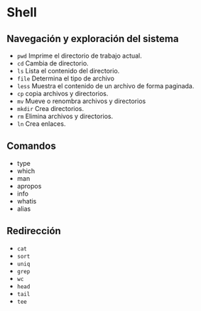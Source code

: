 # Shell

## Navegación y exploración del sistema

- `pwd` Imprime el directorio de trabajo actual.
- `cd` Cambia de directorio.
- `ls` Lista el contenido del directorio.
- `file` Determina el tipo de archivo
- `less` Muestra el contenido de un archivo de forma paginada.
- `cp` copia archivos y directorios.
- `mv` Mueve o renombra archivos y directorios
- `mkdir` Crea directorios.
- `rm` Elimina archivos y directorios.
- `ln` Crea enlaces.

## Comandos

- type
- which
- man
- apropos
- info
- whatis
- alias

## Redirección

- `cat`
- `sort`
- `uniq`
- `grep`
- `wc`
- `head`
- `tail`
- `tee`
